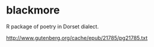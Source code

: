 # blackmore
R package of poetry in Dorset dialect.

http://www.gutenberg.org/cache/epub/21785/pg21785.txt

[](https://upload.wikimedia.org/wikipedia/commons/2/2c/Dorset_stur_mill_from_bridge.jpg)
